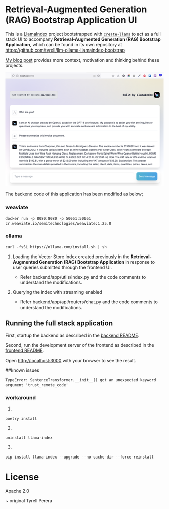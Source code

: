 # Retrieval-Augmented Generation (RAG) Bootstrap Application UI

This is a [LlamaIndex](https://www.llamaindex.ai/) project bootstrapped with [`create-llama`](https://github.com/run-llama/LlamaIndexTS/tree/main/packages/create-llama) to act as a full stack UI to accompany **Retrieval-Augmented Generation (RAG) Bootstrap Application**, which can be found in its own repository at https://github.com/tyrell/llm-ollama-llamaindex-bootstrap 

[My blog post](https://www.tyrell.co/2023/12/weaving-path-to-relevance-leveraging.html) provides more context, motivation and thinking behind these projects.


![UI Screenshot](https://github.com/tyrell/llm-ollama-llamaindex-bootstrap-ui/blob/main/screenshots/ui-screenshot.png?raw=true)


The backend code of this application has been modified as below;

### weaviate
```
docker run -p 8080:8080 -p 50051:50051 cr.weaviate.io/semitechnologies/weaviate:1.25.0
```
### ollama
```
curl -fsSL https://ollama.com/install.sh | sh
```

1. Loading the Vector Store Index created previously in the **Retrieval-Augmented Generation (RAG) Bootstrap Application** in response to user queries submitted through the frontend UI.



   -   Refer backend/app/utils/index.py and the code comments to understand the modifications.
2. Querying the index with streaming enabled 
   -   Refer backend/app/api/routers/chat.py and the code comments to understand the modifications.

## Running the full stack application

First, startup the backend as described in the [backend README](./backend/README.md).

Second, run the development server of the frontend as described in the [frontend README](./frontend/README.md).

Open [http://localhost:3000](http://localhost:3000) with your browser to see the result.

##known issues

```
TypeError: SentenceTransformer.__init__() got an unexpected keyword argument 'trust_remote_code'
```
### workaround

1.
```
poetry install 
```
2.
```
uninstall llama-index
```
3.
```
pip install llama-index --upgrade --no-cache-dir --force-reinstall
```
# License

Apache 2.0

~ original Tyrell Perera 
